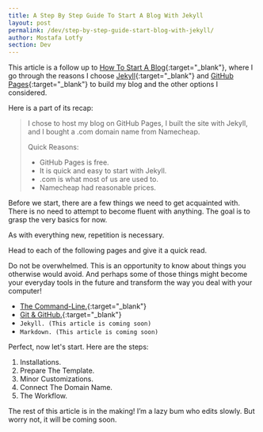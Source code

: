 ```yaml
---
title: A Step By Step Guide To Start A Blog With Jekyll
layout: post
permalink: /dev/step-by-step-guide-start-blog-with-jekyll/
author: Mostafa Lotfy
section: Dev
---
```


This article is a follow up to [How To Start A Blog](/how-to-start-a-blog/){:target="_blank"}, where I go through the reasons I choose [Jekyll](https://jekyllrb.com/){:target="_blank"} and [GitHub Pages](https://pages.github.com/){:target="_blank"} to build my blog and the other options I considered.

Here is a part of its recap:

>I chose to host my blog on GitHub Pages, I built the site with Jekyll, and I bought a .com domain name from Namecheap.<br>
>
>
> Quick Reasons:
>    - GitHub Pages is free.
>    - It is quick and easy to start with Jekyll.
>    - .com is what most of us are used to.
>    - Namecheap had reasonable prices.


Before we start, there are a few things we need to get acquainted with. There is no need to attempt to become fluent with anything. The goal is to grasp the very basics for now.

As with everything new, repetition is necessary.

Head to each of the following pages and give it a quick read.

Do not be overwhelmed. This is an opportunity to know about things you otherwise would avoid. And perhaps some of those things might become your everyday tools in the future and transform the way you deal with your computer!

- [The Command-Line.](/command-line-very-beginner/){:target="_blank"}<br>
- [Git & GitHub.](/git-github-tutorial-very-beginner/){:target="_blank"}<br>
- `Jekyll. (This article is coming soon)`<br>
- `Markdown. (This article is coming soon)`<br>

Perfect, now let's start. Here are the steps:
1. Installations.
2. Prepare The Template.
3. Minor Customizations.
4. Connect The Domain Name.
5. The Workflow.


The rest of this article is in the making! I’m a lazy bum who edits slowly. But worry not, it will be coming soon.
